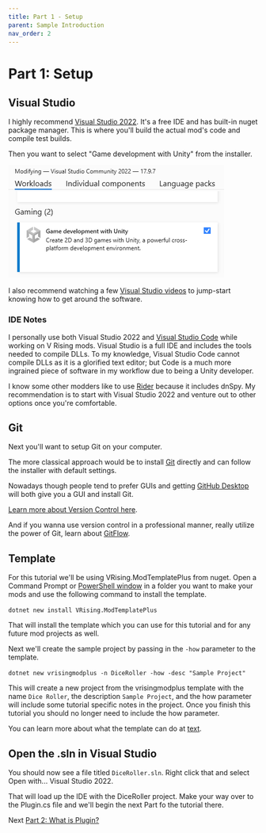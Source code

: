 ```yaml
---
title: Part 1 - Setup
parent: Sample Introduction
nav_order: 2
---
```


# Part 1: Setup

## Visual Studio
I highly recommend [Visual Studio 2022](https://visualstudio.microsoft.com/vs/community/). It's a free IDE and has built-in nuget package manager. This is where you'll build the actual mod's code and compile test builds. 

Then you want to select "Game development with Unity" from the installer.

![image](../../../images/tut_sample_vscommunity.png)

I also recommend watching a few [Visual Studio videos](https://youtu.be/VcU2HGsxeII?si=Sut_UMkfBaPCdB-x&t=480) to jump-start knowing how to get around the software. 

### IDE Notes
I personally use both Visual Studio 2022 and [Visual Studio Code](https://code.visualstudio.com/download) while working on V Rising mods. Visual Studio is a full IDE and includes the tools needed to compile DLLs. To my knowledge, Visual Studio Code cannot compile DLLs as it is a glorified text editor; but Code is a much more ingrained piece of software in my workflow due to being a Unity developer. 

I know some other modders like to use [Rider](https://www.jetbrains.com/rider/) because it includes dnSpy. My recommendation is to start with Visual Studio 2022 and venture out to other options once you're comfortable.

## Git
Next you'll want to setup Git on your computer.

The more classical approach would be to install [Git](https://git-scm.com/downloads/win) directly and can follow the installer with default settings. 

Nowadays though people tend to prefer GUIs and getting [GitHub Desktop](https://desktop.github.com/download/) will both give you a GUI and install Git. 

[Learn more about Version Control here](https://product.hubspot.com/blog/git-and-github-tutorial-for-beginners). 

And if you wanna use version control in a professional manner, really utilize the power of Git, learn about [GitFlow](https://www.atlassian.com/git/tutorials/comparing-workflows/gitflow-workflow).

## Template
For this tutorial we'll be using VRising.ModTemplatePlus from nuget. Open a Command Prompt or [PowerShell window](https://stackoverflow.com/questions/183901/how-do-i-start-powershell-from-windows-explorer) in a folder you want to make your mods and use the following command to install the template.

`dotnet new install VRising.ModTemplatePlus`

That will install the template which you can use for this tutorial and for any future mod projects as well. 

Next we'll create the sample project by passing in the `-how` parameter to the template.

`dotnet new vrisingmodplus -n DiceRoller -how -desc "Sample Project"`

This will create a new project from the vrisingmodplus template with the name `Dice Roller`, the description `Sample Project`, and the how parameter will include some tutorial specific notes in the project. Once you finish this tutorial you should no longer need to include the how parameter. 

You can learn more about what the template can do at [text](../../template.md).

## Open the .sln in Visual Studio
You should now see a file titled `DiceRoller.sln`. Right click that and select Open with... Visual Studio 2022. 

That will load up the IDE with the DiceRoller project. Make your way over to the Plugin.cs file and we'll begin the next Part fo the tutorial there. 

Next [Part 2: What is Plugin?](02_sample_plugin.md)